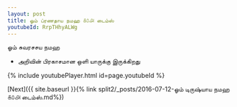 ```yaml
---
layout: post
title: ஓம் ப்ரணதாய நமஹ ௧௦௮ டைம்ஸ்
youtubeId: RrpTHhyALWg
---
```

 
 
 ஓம் சுவரசசய நமஹ  
 
 -  அறிவின் பிரகாசமான ஒளி யாருக்கு இருக்கிறது 
 
  
 
  
 
 
 
 
 
 


{% include youtubePlayer.html id=page.youtubeId %}
 
[Next]({{ site.baseurl }}{% link  split2/_posts/2016-07-12-ஓம் டிருஷ்யாய நமஹ ௧௦௮ டைம்ஸ்.md%})
 
